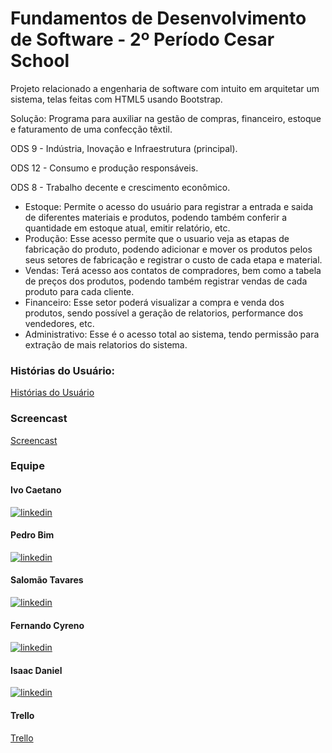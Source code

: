 
# Fundamentos de Desenvolvimento de Software - 2º Período Cesar School

Projeto relacionado a engenharia de software com intuito em arquitetar um sistema, telas feitas com HTML5 usando Bootstrap.

Solução: Programa para auxiliar na gestão de compras, financeiro, estoque e faturamento de uma confecção têxtil.

ODS 9 - Indústria, Inovação e Infraestrutura (principal).

ODS 12 - Consumo e produção responsáveis. 

ODS 8 - Trabalho decente e crescimento econômico.

- Estoque: Permite o acesso do usuário para registrar a entrada e saida de diferentes materiais e produtos, podendo também conferir a quantidade em estoque atual, emitir relatório, etc.
- Produção: Esse acesso permite que o usuario veja as etapas de fabricação do produto, podendo adicionar e mover os produtos pelos seus setores de fabricação e registrar o custo de cada etapa e material.
- Vendas: Terá acesso aos contatos de compradores, bem como a tabela de preços dos produtos, podendo também registrar vendas de cada produto para cada cliente.
- Financeiro: Esse setor poderá visualizar a compra e venda dos produtos, sendo possível a geração de relatorios, performance dos vendedores, etc.
- Administrativo: Esse é o acesso total ao sistema, tendo permissão para extração de mais relatorios do sistema.

### Histórias do Usuário:

[Histórias do Usuário](https://docs.google.com/document/d/1qDW40AHVDB0no-b6ELooIT8nMXCAplJTSQW6Ia_0Miw/edit?usp=sharing)


### Screencast

[Screencast](https://youtu.be/mjugk59N3o8)


### Equipe
#### Ivo Caetano
[![linkedin](https://img.shields.io/badge/linkedin-0A66C2?style=for-the-badge&logo=linkedin&logoColor=white)](https://www.linkedin.com/in/ivo-caetano-89490822/)

#### Pedro Bim
[![linkedin](https://img.shields.io/badge/linkedin-0A66C2?style=for-the-badge&logo=linkedin&logoColor=white)](https://www.linkedin.com/in/pedrobimm)

#### Salomão Tavares
[![linkedin](https://img.shields.io/badge/linkedin-0A66C2?style=for-the-badge&logo=linkedin&logoColor=white)](https://www.linkedin.com/in/salomao-tavares/)

#### Fernando Cyreno
[![linkedin](https://img.shields.io/badge/linkedin-0A66C2?style=for-the-badge&logo=linkedin&logoColor=white)](https://www.linkedin.com/in/fernando-cyreno-rangel-7bb21123/)

#### Isaac Daniel
[![linkedin](https://img.shields.io/badge/linkedin-0A66C2?style=for-the-badge&logo=linkedin&logoColor=white)](https://www.linkedin.com/)

#### Trello
[Trello]([https://youtu.be/mjugk59N3o8](https://trello.com/b/1dIjUvf2/fundamentos-de-desenvolvimento-de-software))
